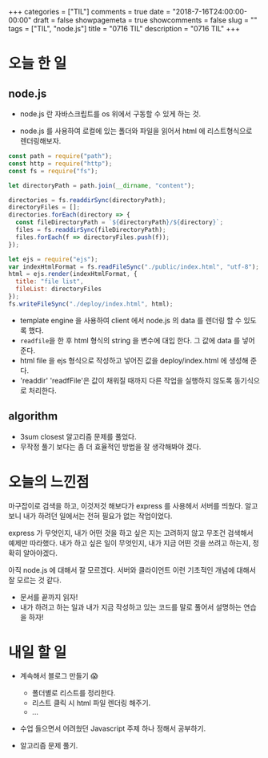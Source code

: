 +++
categories = ["TIL"]
comments = true
date = "2018-7-16T24:00:00-00:00"
draft = false
showpagemeta = true
showcomments = false
slug = ""
tags = ["TIL", "node.js"]
title = "0716 TIL"
description = "0716 TIL"
+++

# 오늘 한 일

## node.js

- node.js 란 자바스크립트를 os 위에서 구동할 수 있게 하는 것.

- node.js 를 사용하여 로컬에 있는 폴더와 파일을 읽어서 html 에 리스트형식으로 렌더링해보자.

```js
const path = require("path");
const http = require("http");
const fs = require("fs");

let directoryPath = path.join(__dirname, "content");

directories = fs.readdirSync(directoryPath);
directoryFiles = [];
directories.forEach(directory => {
  const fileDirectoryPath = `${directoryPath}/${directory}`;
  files = fs.readdirSync(fileDirectoryPath);
  files.forEach(f => directoryFiles.push(f));
});

let ejs = require("ejs");
var indexHtmlFormat = fs.readFileSync("./public/index.html", "utf-8");
html = ejs.render(indexHtmlFormat, {
  title: "file list",
  fileList: directoryFiles
});
fs.writeFileSync("./deploy/index.html", html);
```

- template engine 을 사용하여 client 에서 node.js 의 data 를 렌더링 할 수 있도록 했다.
- `readfile`을 한 후 html 형식의 string 을 변수에 대입 한다. 그 값에 data 를 넣어준다.
- html file 을 ejs 형식으로 작성하고 넣어진 값을 deploy/index.html 에 생성해 준다.
- 'readdir' 'readfFile'은 값이 채워질 때까지 다른 작업을 실행하지 않도록 동기식으로 처리한다.

## algorithm

- 3sum closest 알고리즘 문제를 풀었다.
- 무작정 풀기 보다는 좀 더 효율적인 방법을 잘 생각해봐야 겠다.

# 오늘의 느낀점

마구잡이로 검색을 하고, 이것저것 해보다가 express 를 사용헤서 서버를 띄웠다. 알고 보니 내가 하려던 일에서는 전혀 필요가 없는 작업이었다.

express 가 무엇인지, 내가 어떤 것을 하고 싶은 지는 고려하지 않고 무조건 검색해서 예제만 따라했다.
내가 하고 싶은 일이 무엇인지, 내가 지금 어떤 것을 쓰려고 하는지, 정확히 알아야겠다.

아직 node.js 에 대해서 잘 모르겠다. 서버와 클라이언트 이런 기초적인 개념에 대해서 잘 모르는 것 같다.

- 문서를 끝까지 읽자!
- 내가 하려고 하는 일과 내가 지금 작성하고 있는 코드를 말로 풀어서 설명하는 연습을 하자!

# 내일 할 일

- 계속해서 블로그 만들기 😱

  - 폴더별로 리스트를 정리한다.
  - 리스트 클릭 시 html 파일 렌더링 해주기.
  - ...

- 수업 들으면서 어려웠던 Javascript 주제 하나 정해서 공부하기.

- 알고리즘 문제 풀기.
